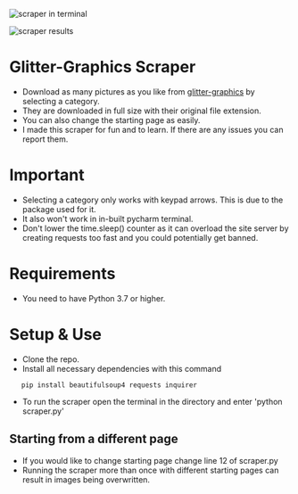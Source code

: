 ![scraper in terminal](https://i.ibb.co/1dg7WhG/scraper-preview-1.jpg)

![scraper results](https://i.ibb.co/pvDZPRC/scraper-preview-2.png)

# Glitter-Graphics Scraper

- Download as many pictures as you like from [glitter-graphics](https://www.glitter-graphics.com/) by selecting a category.
- They are downloaded in full size with their original file extension.
- You can also change the starting page as easily.
- I made this scraper for fun and to learn. If there are any issues you can report them.

# Important

- Selecting a category only works with keypad arrows. This is due to the package used for it.
- It also won't work in in-built pycharm terminal.
- Don't lower the time.sleep() counter as it can overload the site server by creating requests too fast and you could potentially get banned.

# Requirements
- You need to have Python 3.7 or higher.

# Setup & Use

- Clone the repo.
- Install all necessary dependencies with this command

```
   pip install beautifulsoup4 requests inquirer
```

- To run the scraper open the terminal in the directory and enter 'python scraper.py'

## Starting from a different page
- If you would like to change starting page change line 12 of scraper.py
- Running the scraper more than once with different starting pages can result in images being overwritten.
